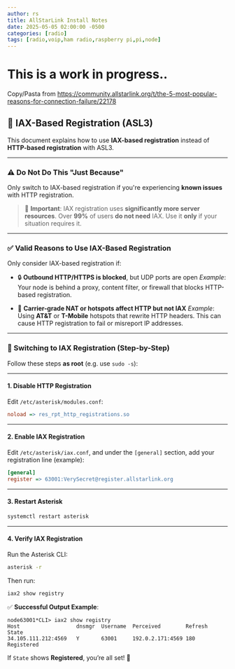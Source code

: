```yaml
---
author: rs
title: AllStarLink Install Notes
date: 2025-05-05 02:00:00 -0500 
categories: [radio]
tags: [radio,voip,ham radio,raspberry pi,pi,node]
---
```


# This is a work in progress..


Copy/Pasta from https://community.allstarlink.org/t/the-5-most-popular-reasons-for-connection-failure/22178
## 📡 IAX-Based Registration (ASL3)

This document explains how to use **IAX-based registration** instead of **HTTP-based registration** with ASL3.

---

### ⚠️ Do **Not** Do This "Just Because"

Only switch to IAX-based registration if you're experiencing **known issues** with HTTP registration.

> 🧠 **Important**:
> IAX registration uses **significantly more server resources**. Over **99%** of users **do not need** IAX. Use it **only** if your situation requires it.

---

### ✅ Valid Reasons to Use IAX-Based Registration

Only consider IAX-based registration if:

* 🔒 **Outbound HTTP/HTTPS is blocked**, but UDP ports are open
  *Example*: Your node is behind a proxy, content filter, or firewall that blocks HTTP-based registration.

* 📶 **Carrier-grade NAT or hotspots affect HTTP but not IAX**
  *Example*: Using **AT\&T** or **T-Mobile** hotspots that rewrite HTTP headers. This can cause HTTP registration to fail or misreport IP addresses.

---

### 🔄 Switching to IAX Registration (Step-by-Step)

Follow these steps **as root** (e.g. use `sudo -s`):

---

#### 1. Disable HTTP Registration

Edit `/etc/asterisk/modules.conf`:

```ini
noload => res_rpt_http_registrations.so
```

---

#### 2. Enable IAX Registration

Edit `/etc/asterisk/iax.conf`, and under the `[general]` section, add your registration line (example):

```ini
[general]
register => 63001:VerySecret@register.allstarlink.org
```

---

#### 3. Restart Asterisk

```bash
systemctl restart asterisk
```

---

#### 4. Verify IAX Registration

Run the Asterisk CLI:

```bash
asterisk -r
```

Then run:

```bash
iax2 show registry
```

✅ **Successful Output Example**:

```
node63001*CLI> iax2 show registry
Host                  dnsmgr  Username  Perceived        Refresh  State
34.105.111.212:4569   Y       63001     192.0.2.171:4569 180      Registered
```

If `State` shows **Registered**, you’re all set! 🎉